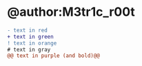 # @author:M3tr1c_r00t

```diff
- text in red
+ text in green
! text in orange
# text in gray
@@ text in purple (and bold)@@
```
